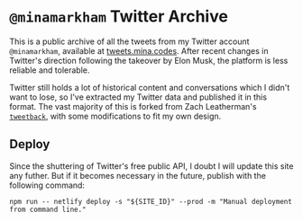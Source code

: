 # `@minamarkham` Twitter Archive

This is a public archive of all the tweets from my Twitter account `@minamarkham`, available at [tweets.mina.codes](https://tweets.mina.codes/). After recent changes in Twitter's direction following the takeover by Elon Musk, the platform is less reliable and tolerable.

Twitter still holds a lot of historical content and conversations which I didn't want to lose, so I've extracted my Twitter data and published it in this format. The vast majority of this is forked from Zach Leatherman's [`tweetback`](https://github.com/tweetback/tweetback/), with some modifications to fit my own design.

## Deploy

Since the shuttering of Twitter's free public API, I doubt I will update this site any futher. But if it becomes necessary in the future, publish with the following command:

```shell
npm run -- netlify deploy -s "${SITE_ID}" --prod -m "Manual deployment from command line."
```
